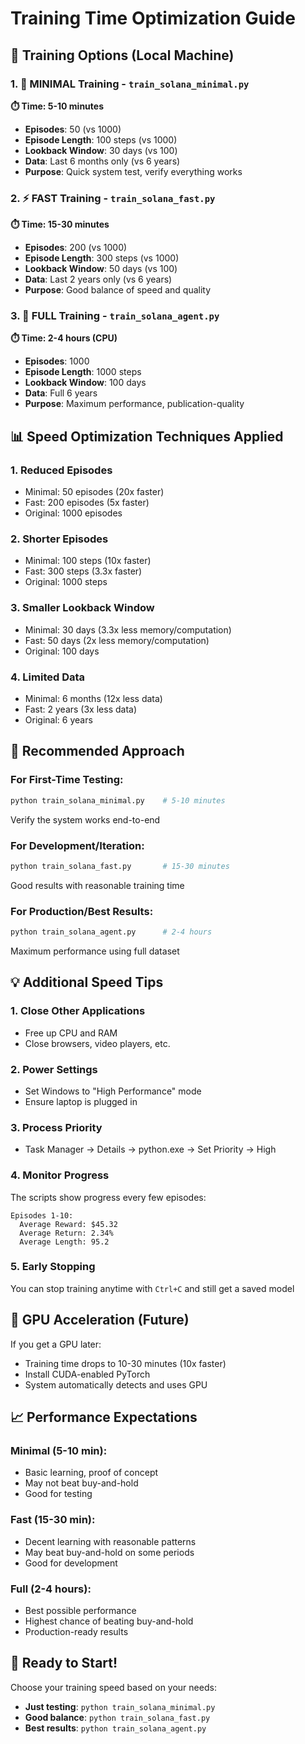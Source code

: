 # Training Time Optimization Guide

## 🚀 Training Options (Local Machine)

### 1. 🔬 MINIMAL Training - `train_solana_minimal.py`
**⏱️ Time: 5-10 minutes**
- **Episodes**: 50 (vs 1000)
- **Episode Length**: 100 steps (vs 1000)
- **Lookback Window**: 30 days (vs 100)
- **Data**: Last 6 months only (vs 6 years)
- **Purpose**: Quick system test, verify everything works

### 2. ⚡ FAST Training - `train_solana_fast.py`
**⏱️ Time: 15-30 minutes**
- **Episodes**: 200 (vs 1000)
- **Episode Length**: 300 steps (vs 1000)
- **Lookback Window**: 50 days (vs 100)
- **Data**: Last 2 years only (vs 6 years)
- **Purpose**: Good balance of speed and quality

### 3. 🎯 FULL Training - `train_solana_agent.py`
**⏱️ Time: 2-4 hours (CPU)**
- **Episodes**: 1000
- **Episode Length**: 1000 steps
- **Lookback Window**: 100 days
- **Data**: Full 6 years
- **Purpose**: Maximum performance, publication-quality

## 📊 Speed Optimization Techniques Applied

### 1. **Reduced Episodes**
- Minimal: 50 episodes (20x faster)
- Fast: 200 episodes (5x faster)
- Original: 1000 episodes

### 2. **Shorter Episodes**
- Minimal: 100 steps (10x faster)
- Fast: 300 steps (3.3x faster)
- Original: 1000 steps

### 3. **Smaller Lookback Window**
- Minimal: 30 days (3.3x less memory/computation)
- Fast: 50 days (2x less memory/computation)
- Original: 100 days

### 4. **Limited Data**
- Minimal: 6 months (12x less data)
- Fast: 2 years (3x less data)
- Original: 6 years

## 🎯 Recommended Approach

### For First-Time Testing:
```bash
python train_solana_minimal.py    # 5-10 minutes
```
Verify the system works end-to-end

### For Development/Iteration:
```bash
python train_solana_fast.py       # 15-30 minutes
```
Good results with reasonable training time

### For Production/Best Results:
```bash
python train_solana_agent.py      # 2-4 hours
```
Maximum performance using full dataset

## 💡 Additional Speed Tips

### 1. **Close Other Applications**
- Free up CPU and RAM
- Close browsers, video players, etc.

### 2. **Power Settings**
- Set Windows to "High Performance" mode
- Ensure laptop is plugged in

### 3. **Process Priority**
- Task Manager → Details → python.exe → Set Priority → High

### 4. **Monitor Progress**
The scripts show progress every few episodes:
```
Episodes 1-10:
  Average Reward: $45.32
  Average Return: 2.34%
  Average Length: 95.2
```

### 5. **Early Stopping**
You can stop training anytime with `Ctrl+C` and still get a saved model

## 🚀 GPU Acceleration (Future)

If you get a GPU later:
- Training time drops to 10-30 minutes (10x faster)
- Install CUDA-enabled PyTorch
- System automatically detects and uses GPU

## 📈 Performance Expectations

### Minimal (5-10 min):
- Basic learning, proof of concept
- May not beat buy-and-hold
- Good for testing

### Fast (15-30 min):
- Decent learning with reasonable patterns
- May beat buy-and-hold on some periods
- Good for development

### Full (2-4 hours):
- Best possible performance
- Highest chance of beating buy-and-hold
- Production-ready results

## 🏁 Ready to Start!

Choose your training speed based on your needs:
- **Just testing**: `python train_solana_minimal.py`
- **Good balance**: `python train_solana_fast.py`
- **Best results**: `python train_solana_agent.py`